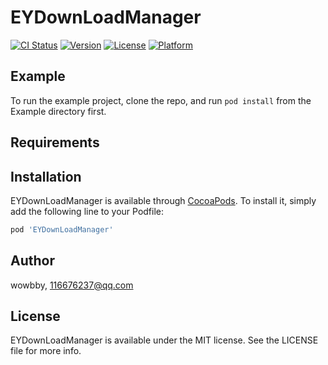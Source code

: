 # EYDownLoadManager

[![CI Status](https://img.shields.io/travis/wowbby/EYDownLoadManager.svg?style=flat)](https://travis-ci.org/wowbby/EYDownLoadManager)
[![Version](https://img.shields.io/cocoapods/v/EYDownLoadManager.svg?style=flat)](https://cocoapods.org/pods/EYDownLoadManager)
[![License](https://img.shields.io/cocoapods/l/EYDownLoadManager.svg?style=flat)](https://cocoapods.org/pods/EYDownLoadManager)
[![Platform](https://img.shields.io/cocoapods/p/EYDownLoadManager.svg?style=flat)](https://cocoapods.org/pods/EYDownLoadManager)

## Example

To run the example project, clone the repo, and run `pod install` from the Example directory first.

## Requirements

## Installation

EYDownLoadManager is available through [CocoaPods](https://cocoapods.org). To install
it, simply add the following line to your Podfile:

```ruby
pod 'EYDownLoadManager'
```

## Author

wowbby, 116676237@qq.com

## License

EYDownLoadManager is available under the MIT license. See the LICENSE file for more info.
